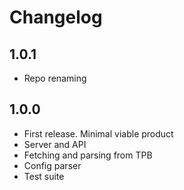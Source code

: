 # Changelog


## 1.0.1

- Repo renaming

## 1.0.0

- First release. Minimal viable product
- Server and API
- Fetching and parsing from TPB
- Config parser
- Test suite
